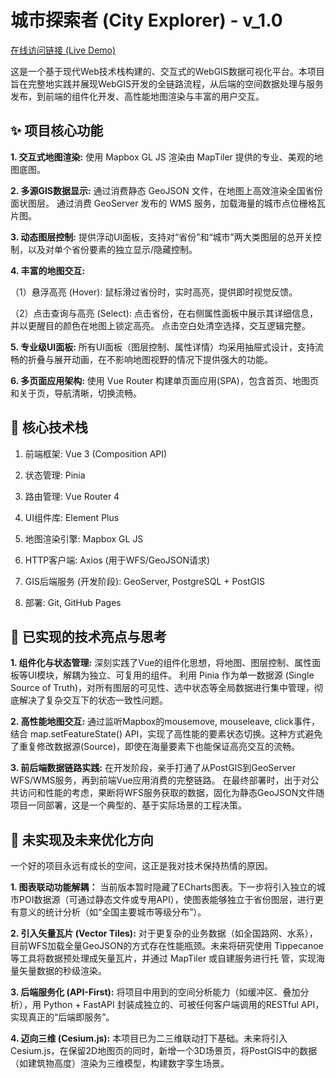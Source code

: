 # 城市探索者 (City Explorer) - v_1.0
[在线访问链接 (Live Demo)](https://tiamo1029.github.io/City_Explorer/)

  这是一个基于现代Web技术栈构建的、交互式的WebGIS数据可视化平台。本项目旨在完整地实践并展现WebGIS开发的全链路流程，从后端的空间数据处理与服务发布，到前端的组件化开发、高性能地图渲染与丰富的用户交互。

## **✨ 项目核心功能**

**1. 交互式地图渲染:** 使用 Mapbox GL JS 渲染由 MapTiler 提供的专业、美观的地图底图。

**2. 多源GIS数据显示:**
通过消费静态 GeoJSON 文件，在地图上高效渲染全国省份面状图层。
通过消费 GeoServer 发布的 WMS 服务，加载海量的城市点位栅格瓦片图。

**3. 动态图层控制:** 提供浮动UI面板，支持对“省份”和“城市”两大类图层的总开关控制，以及对单个省份要素的独立显示/隐藏控制。

**4. 丰富的地图交互:**

（1）悬浮高亮 (Hover): 鼠标滑过省份时，实时高亮，提供即时视觉反馈。

（2）点击查询与高亮 (Select): 点击省份，在右侧属性面板中展示其详细信息，并以更醒目的颜色在地图上锁定高亮。
点击空白处清空选择，交互逻辑完整。

**5. 专业级UI面板:** 所有UI面板（图层控制、属性详情）均采用抽屉式设计，支持流畅的折叠与展开动画，在不影响地图视野的情况下提供强大的功能。

**6. 多页面应用架构:** 使用 Vue Router 构建单页面应用(SPA)，包含首页、地图页和关于页，导航清晰，切换流畅。

## **🚀 核心技术栈**

1. 前端框架: Vue 3 (Composition API)

2. 状态管理: Pinia

3. 路由管理: Vue Router 4

4. UI组件库: Element Plus

5. 地图渲染引擎: Mapbox GL JS

6. HTTP客户端: Axios (用于WFS/GeoJSON请求)

7. GIS后端服务 (开发阶段): GeoServer, PostgreSQL + PostGIS

8. 部署: Git, GitHub Pages

## **🧠 已实现的技术亮点与思考**

**1. 组件化与状态管理:**
深刻实践了Vue的组件化思想，将地图、图层控制、属性面板等UI模块，解耦为独立、可复用的组件。
利用 Pinia 作为单一数据源 (Single Source of Truth)，对所有图层的可见性、选中状态等全局数据进行集中管理，彻底解决了复杂交互下的状态一致性问题。

**2. 高性能地图交互:**
通过监听Mapbox的mousemove, mouseleave, click事件，结合 map.setFeatureState() API，实现了高性能的要素状态切换。这种方式避免了重复修改数据源(Source)，即使在海量要素下也能保证高亮交互的流畅。

**3. 前后端数据链路实践:**
在开发阶段，亲手打通了从PostGIS到GeoServer WFS/WMS服务，再到前端Vue应用消费的完整链路。
在最终部署时，出于对公共访问和性能的考虑，果断将WFS服务获取的数据，固化为静态GeoJSON文件随项目一同部署，这是一个典型的、基于实际场景的工程决策。

## **🚧 未实现及未来优化方向**

一个好的项目永远有成长的空间，这正是我对技术保持热情的原因。

**1. 图表联动功能解耦：** 当前版本暂时隐藏了ECharts图表。下一步将引入独立的城市POI数据源（可通过静态文件或专用API），使图表能够独立于省份图层，进行更有意义的统计分析（如“全国主要城市等级分布”）。

**2. 引入矢量瓦片 (Vector Tiles):** 对于更复杂的业务数据（如全国路网、水系），目前WFS加载全量GeoJSON的方式存在性能瓶颈。未来将研究使用 Tippecanoe 等工具将数据预处理成矢量瓦片，并通过 MapTiler 或自建服务进行托   管，实现海量矢量数据的秒级渲染。

**3. 后端服务化 (API-First):** 将项目中用到的空间分析能力（如缓冲区、叠加分析），用 Python + FastAPI 封装成独立的、可被任何客户端调用的RESTful API，实现真正的“后端即服务”。

**4. 迈向三维 (Cesium.js):** 本项目已为二三维联动打下基础。未来将引入Cesium.js，在保留2D地图页的同时，新增一个3D场景页，将PostGIS中的数据（如建筑物高度）渲染为三维模型，构建数字孪生场景。
